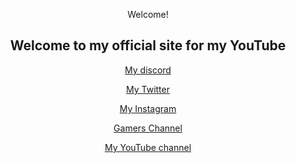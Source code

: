 Welcome!

<html>
<body>

<body style = "text-align:center;">

<h2>Welcome to my official site for my YouTube</h2>
<p></p>
<a href="https://discord.gg/B3yJcFY">My discord</a>
<p></p>
<a href="https://twitter.com/User12418226185">My Twitter</a>
<p></p>
<a href="https://www.instagram.com/user124_yt/">My Instagram</a>
<P></p>
<a href="https://www.youtube.com/channel/UC851xC5_v-0AsiCuk_MJlHA">Gamers Channel</a>
<p></p>
<a href="https://www.youtube.com/channel/UC8uR2Nl5BtbuLCmQkTwHViw">My YouTube channel</a>

</body>
</html>
